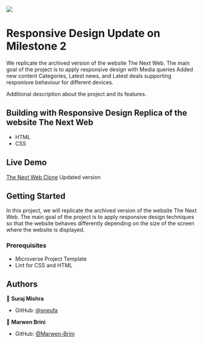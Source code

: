 ![](https://img.shields.io/badge/Microverse-blueviolet)

# Responsive Design Update on Milestone 2

We replicate the archived version of the website The Next Web. The main goal of the project is to apply responsive design with Media queries
Added new content Categories, Latest news, and Latest deals supporting responisve behaviour for different devices.

Additional description about the project and its features.

## Building with Responsive Design Replica of the website The Next Web

- HTML
- CSS

## Live Demo

[The Next Web Clone](https://tnw-clone-4vofcdpfj-sneufa.vercel.app/) Updated version

## Getting Started

In this project, we will replicate the archived version of the website The Next Web. The main goal of the project is to apply responsive design techniques so that the website behaves differently depending on the size of the screen where the website is displayed.

### Prerequisites

- Microverse Project Template
- Lint for CSS and HTML

## Authors

👤 **Suraj Mishra**

- GitHub: [@sneufa](https://github.com/sneufa)

👤 **Marwen Brini**

- GitHub: [@Marwen-Brini](https://github.com/Marwen-Brini)
